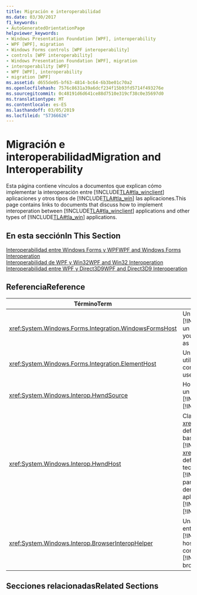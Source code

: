 ```yaml
---
title: Migración e interoperabilidad
ms.date: 03/30/2017
f1_keywords:
- AutoGeneratedOrientationPage
helpviewer_keywords:
- Windows Presentation Foundation [WPF], interoperability
- WPF [WPF], migration
- Windows Forms controls [WPF interoperability]
- controls [WPF interoperability]
- Windows Presentation Foundation [WPF], migration
- interoperability [WPF]
- WPF [WPF], interoperability
- migration [WPF]
ms.assetid: d655de05-bf63-4814-bc64-6b3be01c70a2
ms.openlocfilehash: 7576c8631a39a6dcf234f15b93fd5714f493276e
ms.sourcegitcommit: 0c48191d6d641ce88d7510e319cf38c0e35697d0
ms.translationtype: MT
ms.contentlocale: es-ES
ms.lasthandoff: 03/05/2019
ms.locfileid: "57366626"
---
```

# <a name="migration-and-interoperability"></a><span data-ttu-id="92dbc-102">Migración e interoperabilidad</span><span class="sxs-lookup"><span data-stu-id="92dbc-102">Migration and Interoperability</span></span>
<span data-ttu-id="92dbc-103">Esta página contiene vínculos a documentos que explican cómo implementar la interoperación entre [!INCLUDE[TLA#tla_winclient](../../../../includes/tlasharptla-winclient-md.md)] aplicaciones y otros tipos de [!INCLUDE[TLA#tla_win](../../../../includes/tlasharptla-win-md.md)] las aplicaciones.</span><span class="sxs-lookup"><span data-stu-id="92dbc-103">This page contains links to documents that discuss how to implement interoperation between [!INCLUDE[TLA#tla_winclient](../../../../includes/tlasharptla-winclient-md.md)] applications and other types of [!INCLUDE[TLA#tla_win](../../../../includes/tlasharptla-win-md.md)] applications.</span></span>  
  
## <a name="in-this-section"></a><span data-ttu-id="92dbc-104">En esta sección</span><span class="sxs-lookup"><span data-stu-id="92dbc-104">In This Section</span></span>  
 [<span data-ttu-id="92dbc-105">Interoperabilidad entre Windows Forms y WPF</span><span class="sxs-lookup"><span data-stu-id="92dbc-105">WPF and Windows Forms Interoperation</span></span>](wpf-and-windows-forms-interoperation.md)  
 [<span data-ttu-id="92dbc-106">Interoperabilidad de WPF y Win32</span><span class="sxs-lookup"><span data-stu-id="92dbc-106">WPF and Win32 Interoperation</span></span>](wpf-and-win32-interoperation.md)  
 [<span data-ttu-id="92dbc-107">Interoperabilidad entre WPF y Direct3D9</span><span class="sxs-lookup"><span data-stu-id="92dbc-107">WPF and Direct3D9 Interoperation</span></span>](wpf-and-direct3d9-interoperation.md)  
  
## <a name="reference"></a><span data-ttu-id="92dbc-108">Referencia</span><span class="sxs-lookup"><span data-stu-id="92dbc-108">Reference</span></span>  
  
|<span data-ttu-id="92dbc-109">Término</span><span class="sxs-lookup"><span data-stu-id="92dbc-109">Term</span></span>|<span data-ttu-id="92dbc-110">de esquema JSON</span><span class="sxs-lookup"><span data-stu-id="92dbc-110">Definition</span></span>|  
|----------|----------------|  
|<xref:System.Windows.Forms.Integration.WindowsFormsHost>|<span data-ttu-id="92dbc-111">Un elemento que puede usar para hospedar un [!INCLUDE[TLA#tla_winforms](../../../../includes/tlasharptla-winforms-md.md)] control como un elemento de un [!INCLUDE[TLA2#tla_winclient](../../../../includes/tla2sharptla-winclient-md.md)] página.</span><span class="sxs-lookup"><span data-stu-id="92dbc-111">An element that you can use to host a [!INCLUDE[TLA#tla_winforms](../../../../includes/tlasharptla-winforms-md.md)] control as an element of a [!INCLUDE[TLA2#tla_winclient](../../../../includes/tla2sharptla-winclient-md.md)] page.</span></span>|  
|<xref:System.Windows.Forms.Integration.ElementHost>|<span data-ttu-id="92dbc-112">Un [!INCLUDE[TLA#tla_winforms](../../../../includes/tlasharptla-winforms-md.md)] control que se puede utilizar para hospedar un [!INCLUDE[TLA#tla_winclient](../../../../includes/tlasharptla-winclient-md.md)] control.</span><span class="sxs-lookup"><span data-stu-id="92dbc-112">A [!INCLUDE[TLA#tla_winforms](../../../../includes/tlasharptla-winforms-md.md)] control that you can use to host a [!INCLUDE[TLA#tla_winclient](../../../../includes/tlasharptla-winclient-md.md)] control.</span></span>|  
|<xref:System.Windows.Interop.HwndSource>|<span data-ttu-id="92dbc-113">Hosts de un [!INCLUDE[TLA2#tla_winclient](../../../../includes/tla2sharptla-winclient-md.md)] región dentro de un [!INCLUDE[TLA2#tla_win32](../../../../includes/tla2sharptla-win32-md.md)] aplicación.</span><span class="sxs-lookup"><span data-stu-id="92dbc-113">Hosts a [!INCLUDE[TLA2#tla_winclient](../../../../includes/tla2sharptla-winclient-md.md)] region within a [!INCLUDE[TLA2#tla_win32](../../../../includes/tla2sharptla-win32-md.md)] application.</span></span>|  
|<xref:System.Windows.Interop.HwndHost>|<span data-ttu-id="92dbc-114">Clase base para <xref:System.Windows.Forms.Integration.WindowsFormsHost>, define alguna funcionalidad básica que todas las tecnologías basadas en HWND que se usan cuando se hospeda en un [!INCLUDE[TLA2#tla_winclient](../../../../includes/tla2sharptla-winclient-md.md)] aplicación.</span><span class="sxs-lookup"><span data-stu-id="92dbc-114">Base class for <xref:System.Windows.Forms.Integration.WindowsFormsHost>, defines some basic functionality that all HWND-based technologies use when hosted by a [!INCLUDE[TLA2#tla_winclient](../../../../includes/tla2sharptla-winclient-md.md)] application.</span></span> <span data-ttu-id="92dbc-115">Subclase esto para hospedar un [!INCLUDE[TLA2#tla_win32](../../../../includes/tla2sharptla-win32-md.md)] ventana dentro de un [!INCLUDE[TLA2#tla_winclient](../../../../includes/tla2sharptla-winclient-md.md)] aplicación.</span><span class="sxs-lookup"><span data-stu-id="92dbc-115">Subclass this to host a [!INCLUDE[TLA2#tla_win32](../../../../includes/tla2sharptla-win32-md.md)] window within a [!INCLUDE[TLA2#tla_winclient](../../../../includes/tla2sharptla-winclient-md.md)] application.</span></span>|  
|<xref:System.Windows.Interop.BrowserInteropHelper>|<span data-ttu-id="92dbc-116">Una clase auxiliar para informar sobre las condiciones del entorno del explorador para un [!INCLUDE[TLA2#tla_winclient](../../../../includes/tla2sharptla-winclient-md.md)] aplicación que está hospedada en un explorador.</span><span class="sxs-lookup"><span data-stu-id="92dbc-116">A helper class for reporting conditions of the browser environment for a [!INCLUDE[TLA2#tla_winclient](../../../../includes/tla2sharptla-winclient-md.md)] application that is hosted by a browser.</span></span>|  
  
## <a name="related-sections"></a><span data-ttu-id="92dbc-117">Secciones relacionadas</span><span class="sxs-lookup"><span data-stu-id="92dbc-117">Related Sections</span></span>
